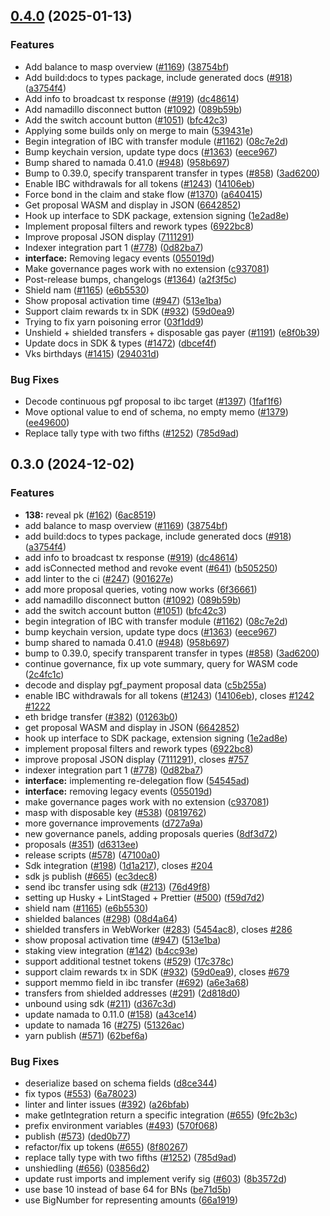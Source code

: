 ## [0.4.0](https://github.com/anoma/namada-interface/compare/types-v0.3.0...types@v0.4.0) (2025-01-13)


### Features

* Add balance to masp overview ([#1169](https://github.com/anoma/namada-interface/issues/1169)) ([38754bf](https://github.com/anoma/namada-interface/commit/38754bf0e621a955837cb89d07a583b60f9614bf))
* Add build:docs to types package, include generated docs ([#918](https://github.com/anoma/namada-interface/issues/918)) ([a3754f4](https://github.com/anoma/namada-interface/commit/a3754f477e7f9230d186d5e6259d9112ddd1c45a))
* Add info to broadcast tx response ([#919](https://github.com/anoma/namada-interface/issues/919)) ([dc48614](https://github.com/anoma/namada-interface/commit/dc48614a9aad5e97fccacead538d68130baf25d0))
* Add namadillo disconnect button ([#1092](https://github.com/anoma/namada-interface/issues/1092)) ([089b59b](https://github.com/anoma/namada-interface/commit/089b59b219a63283efbb11b5d43e0283f32a8160))
* Add the switch account button ([#1051](https://github.com/anoma/namada-interface/issues/1051)) ([bfc42c3](https://github.com/anoma/namada-interface/commit/bfc42c3ff323a6dee24a91e56f5d2269f96ea8fa))
* Applying some builds only on merge to main ([539431e](https://github.com/anoma/namada-interface/commit/539431ebb2325e7ad560df77d5e3851be6c191e0))
* Begin integration of IBC with transfer module ([#1162](https://github.com/anoma/namada-interface/issues/1162)) ([08c7e2d](https://github.com/anoma/namada-interface/commit/08c7e2d9186809629abe64741d1a7970b5855958))
* Bump keychain version, update type docs ([#1363](https://github.com/anoma/namada-interface/issues/1363)) ([eece967](https://github.com/anoma/namada-interface/commit/eece96730099ba0d4f5f506c5b4cd2520c82e198))
* Bump shared to namada 0.41.0 ([#948](https://github.com/anoma/namada-interface/issues/948)) ([958b697](https://github.com/anoma/namada-interface/commit/958b69705046e9a5d6d76f07e896721f2217747b))
* Bump to 0.39.0, specify transparent transfer in types ([#858](https://github.com/anoma/namada-interface/issues/858)) ([3ad6200](https://github.com/anoma/namada-interface/commit/3ad620045a6c2c51dda7be0ccc1a2e88b54a959e))
* Enable IBC withdrawals for all tokens ([#1243](https://github.com/anoma/namada-interface/issues/1243)) ([14106eb](https://github.com/anoma/namada-interface/commit/14106eba676c38cc3fee379221359557c5758da2))
* Force bond in the claim and stake flow ([#1370](https://github.com/anoma/namada-interface/issues/1370)) ([a640415](https://github.com/anoma/namada-interface/commit/a640415a25e7b5b74cf6c37644f81b94b3c56911))
* Get proposal WASM and display in JSON ([6642852](https://github.com/anoma/namada-interface/commit/664285216f0ee513c699f6f27a8dd69749ad4ed6))
* Hook up interface to SDK package, extension signing ([1e2ad8e](https://github.com/anoma/namada-interface/commit/1e2ad8e4ff3c64451e94d36ef9559180fbcd27c5))
* Implement proposal filters and rework types ([6922bc8](https://github.com/anoma/namada-interface/commit/6922bc81a13ef60ca8f85cec898c6b7cac053630))
* Improve proposal JSON display ([7111291](https://github.com/anoma/namada-interface/commit/71112919b52483db77301e066b4ffb72ac68d1c0))
* Indexer integration part 1 ([#778](https://github.com/anoma/namada-interface/issues/778)) ([0d82ba7](https://github.com/anoma/namada-interface/commit/0d82ba7ea53cd47870f0e3cca01aaa09780323c8))
* **interface:** Removing legacy events ([055019d](https://github.com/anoma/namada-interface/commit/055019dd78725ae3ac43884d9ec887d4b4ab5cd2))
* Make governance pages work with no extension ([c937081](https://github.com/anoma/namada-interface/commit/c937081f2215bbbf78878394fd3d3c6fa4d67422))
* Post-release bumps, changelogs ([#1364](https://github.com/anoma/namada-interface/issues/1364)) ([a2f3f5c](https://github.com/anoma/namada-interface/commit/a2f3f5cd54ff4bf905b385dc58a9c5d44c2c4ba4))
* Shield nam ([#1165](https://github.com/anoma/namada-interface/issues/1165)) ([e6b5530](https://github.com/anoma/namada-interface/commit/e6b55307c77312a3bdde192ec721d5e84883d4ba))
* Show proposal activation time ([#947](https://github.com/anoma/namada-interface/issues/947)) ([513e1ba](https://github.com/anoma/namada-interface/commit/513e1ba3ebf59dcd07331e3718f6134a22ae0129))
* Support claim rewards tx in SDK ([#932](https://github.com/anoma/namada-interface/issues/932)) ([59d0ea9](https://github.com/anoma/namada-interface/commit/59d0ea9659658c23c804324d46594783ed695a2e))
* Trying to fix yarn poisoning error ([03f1dd9](https://github.com/anoma/namada-interface/commit/03f1dd9a054c9855fe40909ded272cd7e38ec1ce))
* Unshield + shielded transfers + disposable gas payer ([#1191](https://github.com/anoma/namada-interface/issues/1191)) ([e8f0b39](https://github.com/anoma/namada-interface/commit/e8f0b39452f0b7fac583ee7cb5812409378cfcd0))
* Update docs in SDK & types ([#1472](https://github.com/anoma/namada-interface/issues/1472)) ([dbcef4f](https://github.com/anoma/namada-interface/commit/dbcef4fa19f0373ae7a328e5c30e1e4dab2b599d))
* Vks birthdays ([#1415](https://github.com/anoma/namada-interface/issues/1415)) ([294031d](https://github.com/anoma/namada-interface/commit/294031d8c7bf53c56fc81404b46d6c63ce13b651))


### Bug Fixes

* Decode continuous pgf proposal to ibc target ([#1397](https://github.com/anoma/namada-interface/issues/1397)) ([1faf1f6](https://github.com/anoma/namada-interface/commit/1faf1f685b629e336f6a0aec1d88e6b06029a39e))
* Move optional value to end of schema, no empty memo ([#1379](https://github.com/anoma/namada-interface/issues/1379)) ([ee49600](https://github.com/anoma/namada-interface/commit/ee496001aad9291e3bb224f91ac5caf31a1143db))
* Replace tally type with two fifths ([#1252](https://github.com/anoma/namada-interface/issues/1252)) ([785d9ad](https://github.com/anoma/namada-interface/commit/785d9ad5d6cf7d7abab53ae9cf812fbbfa84b0f7))

## 0.3.0 (2024-12-02)


### Features

* **138:** reveal pk ([#162](https://github.com/anoma/namada-interface/issues/162)) ([6ac8519](https://github.com/anoma/namada-interface/commit/6ac8519cb841c93af0861563fd163c58f7bc63d3))
* add balance to masp overview ([#1169](https://github.com/anoma/namada-interface/issues/1169)) ([38754bf](https://github.com/anoma/namada-interface/commit/38754bf0e621a955837cb89d07a583b60f9614bf))
* add build:docs to types package, include generated docs ([#918](https://github.com/anoma/namada-interface/issues/918)) ([a3754f4](https://github.com/anoma/namada-interface/commit/a3754f477e7f9230d186d5e6259d9112ddd1c45a))
* add info to broadcast tx response ([#919](https://github.com/anoma/namada-interface/issues/919)) ([dc48614](https://github.com/anoma/namada-interface/commit/dc48614a9aad5e97fccacead538d68130baf25d0))
* add isConnected method and revoke event ([#641](https://github.com/anoma/namada-interface/issues/641)) ([b505250](https://github.com/anoma/namada-interface/commit/b50525079c7d527e69f11e51e627b25b9048b674))
* add linter to the ci ([#247](https://github.com/anoma/namada-interface/issues/247)) ([901627e](https://github.com/anoma/namada-interface/commit/901627e3cdb03e7e1fb74dec25227391c64c2b35))
* add more proposal queries, voting now works ([6f36661](https://github.com/anoma/namada-interface/commit/6f36661689444bcafad0043508b774436400f8f1))
* add namadillo disconnect button ([#1092](https://github.com/anoma/namada-interface/issues/1092)) ([089b59b](https://github.com/anoma/namada-interface/commit/089b59b219a63283efbb11b5d43e0283f32a8160))
* add the switch account button ([#1051](https://github.com/anoma/namada-interface/issues/1051)) ([bfc42c3](https://github.com/anoma/namada-interface/commit/bfc42c3ff323a6dee24a91e56f5d2269f96ea8fa))
* begin integration of IBC with transfer module ([#1162](https://github.com/anoma/namada-interface/issues/1162)) ([08c7e2d](https://github.com/anoma/namada-interface/commit/08c7e2d9186809629abe64741d1a7970b5855958))
* bump keychain version, update type docs ([#1363](https://github.com/anoma/namada-interface/issues/1363)) ([eece967](https://github.com/anoma/namada-interface/commit/eece96730099ba0d4f5f506c5b4cd2520c82e198))
* bump shared to namada 0.41.0 ([#948](https://github.com/anoma/namada-interface/issues/948)) ([958b697](https://github.com/anoma/namada-interface/commit/958b69705046e9a5d6d76f07e896721f2217747b))
* bump to 0.39.0, specify transparent transfer in types ([#858](https://github.com/anoma/namada-interface/issues/858)) ([3ad6200](https://github.com/anoma/namada-interface/commit/3ad620045a6c2c51dda7be0ccc1a2e88b54a959e))
* continue governance, fix up vote summary, query for WASM code ([2c4fc1c](https://github.com/anoma/namada-interface/commit/2c4fc1c15772bebf88f766362662a1ccad5eb70b))
* decode and display pgf_payment proposal data ([c5b255a](https://github.com/anoma/namada-interface/commit/c5b255a8c017601587b89d1db381a62b42e04151))
* enable IBC withdrawals for all tokens ([#1243](https://github.com/anoma/namada-interface/issues/1243)) ([14106eb](https://github.com/anoma/namada-interface/commit/14106eba676c38cc3fee379221359557c5758da2)), closes [#1242](https://github.com/anoma/namada-interface/issues/1242) [#1222](https://github.com/anoma/namada-interface/issues/1222)
* eth bridge transfer ([#382](https://github.com/anoma/namada-interface/issues/382)) ([01263b0](https://github.com/anoma/namada-interface/commit/01263b09de988cbde080776cf8e32c1bb0f0c615))
* get proposal WASM and display in JSON ([6642852](https://github.com/anoma/namada-interface/commit/664285216f0ee513c699f6f27a8dd69749ad4ed6))
* hook up interface to SDK package, extension signing ([1e2ad8e](https://github.com/anoma/namada-interface/commit/1e2ad8e4ff3c64451e94d36ef9559180fbcd27c5))
* implement proposal filters and rework types ([6922bc8](https://github.com/anoma/namada-interface/commit/6922bc81a13ef60ca8f85cec898c6b7cac053630))
* improve proposal JSON display ([7111291](https://github.com/anoma/namada-interface/commit/71112919b52483db77301e066b4ffb72ac68d1c0)), closes [#757](https://github.com/anoma/namada-interface/issues/757)
* indexer integration part 1 ([#778](https://github.com/anoma/namada-interface/issues/778)) ([0d82ba7](https://github.com/anoma/namada-interface/commit/0d82ba7ea53cd47870f0e3cca01aaa09780323c8))
* **interface:** implementing re-delegation flow ([54545ad](https://github.com/anoma/namada-interface/commit/54545adb5da036c2844f986466dcdccbbc6ce940))
* **interface:** removing legacy events ([055019d](https://github.com/anoma/namada-interface/commit/055019dd78725ae3ac43884d9ec887d4b4ab5cd2))
* make governance pages work with no extension ([c937081](https://github.com/anoma/namada-interface/commit/c937081f2215bbbf78878394fd3d3c6fa4d67422))
* masp with disposable key ([#538](https://github.com/anoma/namada-interface/issues/538)) ([0819762](https://github.com/anoma/namada-interface/commit/08197620bb9938aa15f3c2a9e39f557cf2239982))
* more governance improvements ([d727a9a](https://github.com/anoma/namada-interface/commit/d727a9a670245c6e61f76a61ec0d8580741bd97a))
* new governance panels, adding proposals queries ([8df3d72](https://github.com/anoma/namada-interface/commit/8df3d727d7220d1bb71e3855e3850bca409f2aa2))
* proposals ([#351](https://github.com/anoma/namada-interface/issues/351)) ([d6313ee](https://github.com/anoma/namada-interface/commit/d6313eea2976cdf97042e947b698ca636c366a80))
* release scripts ([#578](https://github.com/anoma/namada-interface/issues/578)) ([47100a0](https://github.com/anoma/namada-interface/commit/47100a07fc59118b51285257e7d234bf620cdef2))
* Sdk integration ([#198](https://github.com/anoma/namada-interface/issues/198)) ([1d1a217](https://github.com/anoma/namada-interface/commit/1d1a217637d04155c549b115c27a93d8fae71645)), closes [#204](https://github.com/anoma/namada-interface/issues/204)
* sdk js publish ([#665](https://github.com/anoma/namada-interface/issues/665)) ([ec3dec8](https://github.com/anoma/namada-interface/commit/ec3dec8070219f29ccf95e8a50c880da3f032566))
* send ibc transfer using sdk ([#213](https://github.com/anoma/namada-interface/issues/213)) ([76d49f8](https://github.com/anoma/namada-interface/commit/76d49f8d20c021c96553bf2187c4018de0037ab3))
* setting up Husky + LintStaged + Prettier ([#500](https://github.com/anoma/namada-interface/issues/500)) ([f59d7d2](https://github.com/anoma/namada-interface/commit/f59d7d23acda055b0742a1f4e3ebc9af6b4a3b7b))
* shield nam ([#1165](https://github.com/anoma/namada-interface/issues/1165)) ([e6b5530](https://github.com/anoma/namada-interface/commit/e6b55307c77312a3bdde192ec721d5e84883d4ba))
* shielded balances ([#298](https://github.com/anoma/namada-interface/issues/298)) ([08d4a64](https://github.com/anoma/namada-interface/commit/08d4a640ff3b72219f9db0e98fd91007f31175c8))
* shielded transfers in WebWorker ([#283](https://github.com/anoma/namada-interface/issues/283)) ([5454ac8](https://github.com/anoma/namada-interface/commit/5454ac86c40bf6e9741e9e72f03e755a99e9106b)), closes [#286](https://github.com/anoma/namada-interface/issues/286)
* show proposal activation time ([#947](https://github.com/anoma/namada-interface/issues/947)) ([513e1ba](https://github.com/anoma/namada-interface/commit/513e1ba3ebf59dcd07331e3718f6134a22ae0129))
* staking view integration ([#142](https://github.com/anoma/namada-interface/issues/142)) ([b4cc93e](https://github.com/anoma/namada-interface/commit/b4cc93edbd048f1dbfe0c0c3062c9a526c95e36c))
* support additional testnet tokens ([#529](https://github.com/anoma/namada-interface/issues/529)) ([17c378c](https://github.com/anoma/namada-interface/commit/17c378c8a259e827efcb75d6fb8b10c4309c850d))
* support claim rewards tx in SDK ([#932](https://github.com/anoma/namada-interface/issues/932)) ([59d0ea9](https://github.com/anoma/namada-interface/commit/59d0ea9659658c23c804324d46594783ed695a2e)), closes [#679](https://github.com/anoma/namada-interface/issues/679)
* support memmo field in ibc transfer ([#692](https://github.com/anoma/namada-interface/issues/692)) ([a6e3a68](https://github.com/anoma/namada-interface/commit/a6e3a682f2ba3484c7b0004aace4fd1147b6bdd7))
* transfers from shielded addresses ([#291](https://github.com/anoma/namada-interface/issues/291)) ([2d818d0](https://github.com/anoma/namada-interface/commit/2d818d01e162dd24d60f11d251523c1c519e2378))
* unbound using sdk ([#211](https://github.com/anoma/namada-interface/issues/211)) ([d367c3d](https://github.com/anoma/namada-interface/commit/d367c3dfd8f071794702b747ab95185f62e1e7c7))
* update namada to 0.11.0 ([#158](https://github.com/anoma/namada-interface/issues/158)) ([a43ce14](https://github.com/anoma/namada-interface/commit/a43ce14644d2f121b854f5a483d2e3a8aac43990))
* update to namada 16 ([#275](https://github.com/anoma/namada-interface/issues/275)) ([51326ac](https://github.com/anoma/namada-interface/commit/51326acf925542ba24c756f9de89b16a0fa0b498))
* yarn publish ([#571](https://github.com/anoma/namada-interface/issues/571)) ([62bef6a](https://github.com/anoma/namada-interface/commit/62bef6ab4ddbd09c1c835aa06b6a3577a8b028d2))


### Bug Fixes

* deserialize based on schema fields ([d8ce344](https://github.com/anoma/namada-interface/commit/d8ce344189042de9f1021babca844b46a8d9317b))
* fix typos ([#553](https://github.com/anoma/namada-interface/issues/553)) ([6a78023](https://github.com/anoma/namada-interface/commit/6a78023e08c01a3c93f4e3f49e8773d8a5eba6d8))
* linter and linter issues ([#392](https://github.com/anoma/namada-interface/issues/392)) ([a26bfab](https://github.com/anoma/namada-interface/commit/a26bfabc5f5bd83bb6a46036fdc2259b2a7fa218))
* make getIntegration return a specific integration ([#655](https://github.com/anoma/namada-interface/issues/655)) ([9fc2b3c](https://github.com/anoma/namada-interface/commit/9fc2b3c19e7b7d79f2dfa95f25130f3e383ff5f2))
* prefix environment variables ([#493](https://github.com/anoma/namada-interface/issues/493)) ([570f068](https://github.com/anoma/namada-interface/commit/570f068f85bab1446c98aabd89e2f2f73a4a2ade))
* publish ([#573](https://github.com/anoma/namada-interface/issues/573)) ([ded0b77](https://github.com/anoma/namada-interface/commit/ded0b771d807531d4efe5bc0d6ff2549c79321f4))
* refactor/fix up tokens ([#655](https://github.com/anoma/namada-interface/issues/655)) ([8f80267](https://github.com/anoma/namada-interface/commit/8f802671689db6f959a5002ea5693367646d01d2))
* replace tally type with two fifths ([#1252](https://github.com/anoma/namada-interface/issues/1252)) ([785d9ad](https://github.com/anoma/namada-interface/commit/785d9ad5d6cf7d7abab53ae9cf812fbbfa84b0f7))
* unshiedling ([#656](https://github.com/anoma/namada-interface/issues/656)) ([03856d2](https://github.com/anoma/namada-interface/commit/03856d2981cee3155991418f20ee6122b03e7891))
* update rust imports and implement verify sig ([#603](https://github.com/anoma/namada-interface/issues/603)) ([8b3572d](https://github.com/anoma/namada-interface/commit/8b3572dd39b1853b2d0c6aad8d9f6fdeed5046ef))
* use base 10 instead of base 64 for BNs ([be71d5b](https://github.com/anoma/namada-interface/commit/be71d5b59111681ec67ae7f4eea30f2449d666fe))
* use BigNumber for representing amounts ([66a1919](https://github.com/anoma/namada-interface/commit/66a1919a5b8358da0137c9d34784c01d8586b517))

